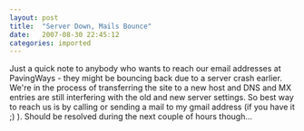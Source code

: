 ```yaml
---
layout: post
title:  "Server Down, Mails Bounce"
date:   2007-08-30 22:45:12
categories: imported
---
```

Just a quick note to anybody who wants to reach our email addresses at PavingWays - they might be bouncing back due to a server crash earlier. We're in the process of transferring the site to a new host and DNS and MX entries are still interfering with the old and new server settings. So best way to reach us is by calling or sending a mail to my gmail address (if you have it ;) ). Should be resolved during the next couple of hours though...